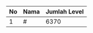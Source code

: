 | No | Nama            | Jumlah Level |
|----|-----------------|--------------|
| 1  | #    |    6370        |

